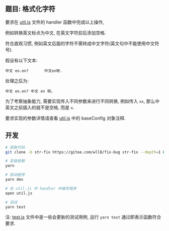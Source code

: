 ## 题目: 格式化字符

要求在 [util.js](./util.js) 文件的 handler 函数中完成以上操作,

例如转换英文标点为中文, 在英文字符前后添加空格.

符合直观习惯, 例如英文后面的字符不需转成中文字符(英文句中不能使用中文符号).

假设有以下文本:

```text
中文 en.en?		中文en呀.
```

处理之后为:

```text
中文 en.en? 中文 en 呀。
```

为了考察抽象能力, 需要实现传入不同参数来进行不同转换, 例如传入 `xx`, 那么中英文之前插入的就不是空格, 而是 `x`.

要求实现的参数详情请查看 [util.js](./util.js) 中的 baseConfig 对象注释.

## 开发

```sh
# 获取代码
git clone -b str-fix https://gitee.com/wll8/fix-bug str-fix --depth=1 && cd str-fix

# 安装依赖
yarn

# 启动程序
yarn dev

# 在 util.js 中 handler 中编写程序
open util.js

# 测试
yarn test
```

注: [test.js](./test.js) 文件中是一些会更新的测试用例, 运行 `yarn test` 通过即表示函数符合要求.

